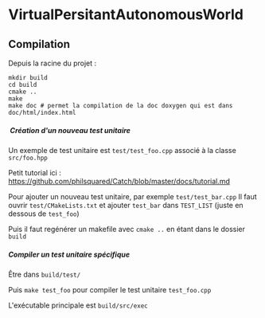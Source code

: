 # VirtualPersitantAutonomousWorld

## Compilation ##

Depuis la racine du projet :

```shell
mkdir build
cd build
cmake ..
make
make doc # permet la compilation de la doc doxygen qui est dans doc/html/index.html
```

#####  Création d'un nouveau test unitaire #####

Un exemple de test unitaire est `test/test_foo.cpp` associé à la classe `src/foo.hpp`

Petit tutorial ici : https://github.com/philsquared/Catch/blob/master/docs/tutorial.md

Pour ajouter un nouveau test unitaire, par exemple `test/test_bar.cpp`
Il faut ouvrir `test/CMakeLists.txt` et ajouter `test_bar` dans `TEST_LIST` (juste en dessous de `test_foo`)

Puis il faut regénérer un makefile avec `cmake ..` en étant dans le dossier `build`

##### Compiler un test unitaire spécifique #####

Être dans `build/test/`

Puis `make test_foo` pour compiler le test unitaire `test_foo.cpp`

L'exécutable principale est `build/src/exec`
